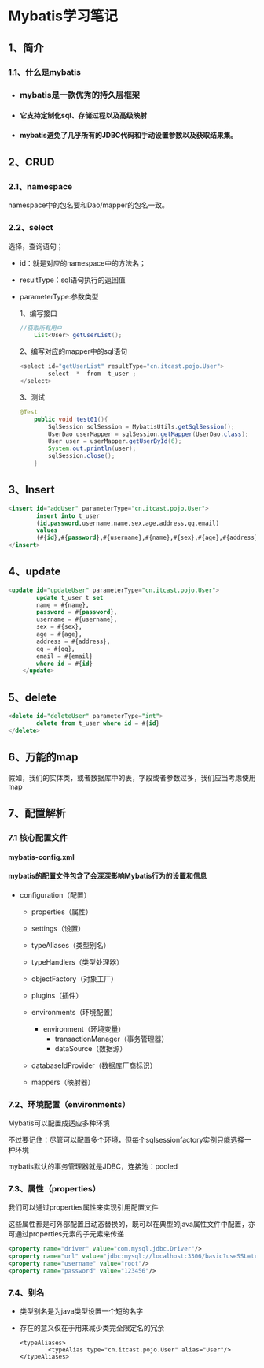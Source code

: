 # Mybatis学习笔记

## 1、简介

### 1.1、什么是mybatis

- ### mybatis是一款优秀的持久层框架

- #### 它支持定制化sql、存储过程以及高级映射

- #### mybatis避免了几乎所有的JDBC代码和手动设置参数以及获取结果集。

## 2、CRUD

### 2.1、namespace

namespace中的包名要和Dao/mapper的包名一致。

### 2.2、select

选择，查询语句；

- id：就是对应的namespace中的方法名；

- resultType：sql语句执行的返回值

- parameterType:参数类型

  1、编写接口

  ```Java
  //获取所有用户
      List<User> getUserList();
  ```

  2、编写对应的mapper中的sql语句

  ```java
  <select id="getUserList" resultType="cn.itcast.pojo.User">
          select  *  from  t_user ;
  </select>
  ```

  3、测试

  ```java
  @Test
      public void test01(){
          SqlSession sqlSession = MybatisUtils.getSqlSession();
          UserDao userMapper = sqlSession.getMapper(UserDao.class);
          User user = userMapper.getUserById(6);
          System.out.println(user);
          sqlSession.close();
      }
  ```

## 3、Insert

```sql
<insert id="addUser" parameterType="cn.itcast.pojo.User">
        insert into t_user
        (id,password,username,name,sex,age,address,qq,email)
        values
        (#{id},#{password},#{username},#{name},#{sex},#{age},#{address},#{qq},#{email})
</insert>
```

## 4、update

```sql
<update id="updateUser" parameterType="cn.itcast.pojo.User">
        update t_user t set
        name = #{name},
        password = #{password},
        username = #{username},
        sex = #{sex},
        age = #{age},
        address = #{address},
        qq = #{qq},
        email = #{email}
        where id = #{id}
    </update>
```

## 5、delete

```sql
<delete id="deleteUser" parameterType="int">
        delete from t_user where id = #{id}
</delete>
```

## 6、万能的map

假如，我们的实体类，或者数据库中的表，字段或者参数过多，我们应当考虑使用map

## 7、配置解析

### 7.1 核心配置文件

#### 		mybatis-config.xml

#### 		mybatis的配置文件包含了会深深影响Mybatis行为的设置和信息

- configuration（配置）

  - properties（属性）

  - settings（设置）

  - typeAliases（类型别名）

  - typeHandlers（类型处理器）

  - objectFactory（对象工厂）

  - plugins（插件）

  - environments（环境配置）

    - environment（环境变量）
      - transactionManager（事务管理器）
      - dataSource（数据源）

  - databaseIdProvider（数据库厂商标识）

  - mappers（映射器）

    

### 7.2、环境配置（environments）

Mybatis可以配置成适应多种环境

不过要记住：尽管可以配置多个环境，但每个sqlsessionfactory实例只能选择一种环境

mybatis默认的事务管理器就是JDBC，连接池：pooled

### 7.3、属性（properties）

我们可以通过properties属性来实现引用配置文件

这些属性都是可外部配置且动态替换的，既可以在典型的java属性文件中配置，亦可通过properties元素的子元素来传递

```xml
<property name="driver" value="com.mysql.jdbc.Driver"/>
<property name="url" value="jdbc:mysql://localhost:3306/basic?useSSL=true&amp;useUnicode=true&amp;characterEncoding=UTF-8"/>
<property name="username" value="root"/>
<property name="password" value="123456"/>
```

### 7.4、别名

-   类型别名是为java类型设置一个短的名字

- 存在的意义仅在于用来减少类完全限定名的冗余

  ```
  <typeAliases>
          <typeAlias type="cn.itcast.pojo.User" alias="User"/>
  </typeAliases>
  ```

   